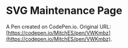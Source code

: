 # SVG Maintenance Page

A Pen created on CodePen.io. Original URL: [https://codepen.io/MitchES/pen/VWKmbz](https://codepen.io/MitchES/pen/VWKmbz).

